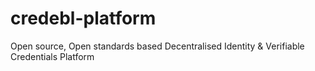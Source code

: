 # credebl-platform
Open source, Open standards based Decentralised Identity &amp; Verifiable Credentials Platform
